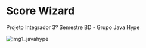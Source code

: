 # Score Wizard

Projeto Integrador 3º Semestre BD - Grupo Java Hype

![img1_javahype](/uploads/3af170f1cf52220384ad369aaf783563/img1_javahype.jpg)